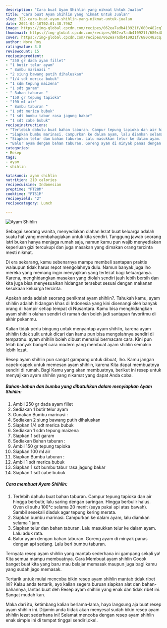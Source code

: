 ```yaml
---
description: "Cara buat Ayam Shihlin yang nikmat Untuk Jualan"
title: "Cara buat Ayam Shihlin yang nikmat Untuk Jualan"
slug: 322-cara-buat-ayam-shihlin-yang-nikmat-untuk-jualan
date: 2021-04-10T02:01:38.796Z
image: https://img-global.cpcdn.com/recipes/062ea7adb410921f/680x482cq70/ayam-shihlin-foto-resep-utama.jpg
thumbnail: https://img-global.cpcdn.com/recipes/062ea7adb410921f/680x482cq70/ayam-shihlin-foto-resep-utama.jpg
cover: https://img-global.cpcdn.com/recipes/062ea7adb410921f/680x482cq70/ayam-shihlin-foto-resep-utama.jpg
author: Nora Roy
ratingvalue: 3.8
reviewcount: 15
recipeingredient:
- "250 gr dada ayam fillet"
- "1 butir telur ayam"
- " Bumbu marinasi "
- "2 siung bawang putih dihaluskan"
- "1/4 sdt merica bubuk"
- "1 sdm tepung maizena"
- "1 sdt garam"
- " Bahan taburan "
- "150 gr tepung tapioka"
- "100 ml air"
- " Bumbu taburan "
- "1 sdt merica bubuk"
- "1 sdt bumbu tabur rasa jagung bakar"
- "1 sdt cabe bubuk"
recipeinstructions:
- "Terlebih dahulu buat bahan taburan. Campur tepung tapioka dan air hingga berbutir, lalu saring dengan saringan. Hingga berbulir halus. Oven di suhu 100°c selama 20 menit (saya pakai api atas bawah). Sambil sesekali diaduk agar tepung kering merata."
- "Siapkan bumbu marinasi. Campurkan ke dalam ayam, lalu diamkan selama 1 jam."
- "Siapkan telur dan bahan taburan. Lalu masukkan telur ke dalam ayam. Lalu aduk rata."
- "Balur ayam dengan bahan taburan. Goreng ayam di minyak panas dengan api sedang. Lalu beri bumbu taburan."
categories:
- Resep
tags:
- ayam
- shihlin

katakunci: ayam shihlin 
nutrition: 210 calories
recipecuisine: Indonesian
preptime: "PT28M"
cooktime: "PT51M"
recipeyield: "2"
recipecategory: Lunch

---
```



![Ayam Shihlin](https://img-global.cpcdn.com/recipes/062ea7adb410921f/680x482cq70/ayam-shihlin-foto-resep-utama.jpg)

Sebagai seorang wanita, menyediakan olahan lezat buat keluarga adalah suatu hal yang membahagiakan untuk kita sendiri. Tanggung jawab seorang istri bukan hanya menjaga rumah saja, namun kamu pun wajib menyediakan keperluan gizi tercukupi dan juga masakan yang dimakan orang tercinta mesti nikmat.

Di era  sekarang, kamu sebenarnya mampu membeli santapan praktis walaupun tidak harus repot mengolahnya dulu. Namun banyak juga lho mereka yang memang ingin menyajikan yang terlezat bagi keluarganya. Karena, menghidangkan masakan yang diolah sendiri jauh lebih bersih dan kita juga bisa menyesuaikan hidangan tersebut sesuai dengan makanan kesukaan keluarga tercinta. 



Apakah anda adalah seorang penikmat ayam shihlin?. Tahukah kamu, ayam shihlin adalah hidangan khas di Indonesia yang kini disenangi oleh banyak orang di hampir setiap tempat di Nusantara. Kamu bisa menghidangkan ayam shihlin olahan sendiri di rumah dan boleh jadi santapan favoritmu di akhir pekanmu.

Kalian tidak perlu bingung untuk menyantap ayam shihlin, karena ayam shihlin tidak sulit untuk dicari dan kamu pun bisa mengolahnya sendiri di tempatmu. ayam shihlin boleh dibuat memalui bermacam cara. Kini pun telah banyak banget cara modern yang membuat ayam shihlin semakin lebih lezat.

Resep ayam shihlin pun sangat gampang untuk dibuat, lho. Kamu jangan capek-capek untuk memesan ayam shihlin, karena Kita dapat membuatnya sendiri di rumah. Bagi Kamu yang akan membuatnya, berikut ini resep untuk menyajikan ayam shihlin yang nikamat yang dapat Anda coba.

<!--inarticleads1-->

##### Bahan-bahan dan bumbu yang dibutuhkan dalam menyiapkan Ayam Shihlin:

1. Ambil 250 gr dada ayam fillet
1. Sediakan 1 butir telur ayam
1. Gunakan  Bumbu marinasi :
1. Sediakan 2 siung bawang putih dihaluskan
1. Siapkan 1/4 sdt merica bubuk
1. Sediakan 1 sdm tepung maizena
1. Siapkan 1 sdt garam
1. Sediakan  Bahan taburan :
1. Ambil 150 gr tepung tapioka
1. Siapkan 100 ml air
1. Siapkan  Bumbu taburan :
1. Ambil 1 sdt merica bubuk
1. Siapkan 1 sdt bumbu tabur rasa jagung bakar
1. Siapkan 1 sdt cabe bubuk




<!--inarticleads2-->

##### Cara membuat Ayam Shihlin:

1. Terlebih dahulu buat bahan taburan. Campur tepung tapioka dan air hingga berbutir, lalu saring dengan saringan. Hingga berbulir halus. Oven di suhu 100°c selama 20 menit (saya pakai api atas bawah). Sambil sesekali diaduk agar tepung kering merata.
1. Siapkan bumbu marinasi. Campurkan ke dalam ayam, lalu diamkan selama 1 jam.
1. Siapkan telur dan bahan taburan. Lalu masukkan telur ke dalam ayam. Lalu aduk rata.
1. Balur ayam dengan bahan taburan. Goreng ayam di minyak panas dengan api sedang. Lalu beri bumbu taburan.




Ternyata resep ayam shihlin yang mantab sederhana ini gampang sekali ya! Kita semua mampu membuatnya. Cara Membuat ayam shihlin Cocok banget buat kita yang baru mau belajar memasak maupun juga bagi kamu yang sudah jago memasak.

Tertarik untuk mulai mencoba bikin resep ayam shihlin mantab tidak ribet ini? Kalau anda tertarik, ayo kalian segera buruan siapkan alat dan bahan-bahannya, lantas buat deh Resep ayam shihlin yang enak dan tidak ribet ini. Sangat mudah kan. 

Maka dari itu, ketimbang kalian berlama-lama, hayo langsung aja buat resep ayam shihlin ini. Dijamin anda tiidak akan menyesal sudah bikin resep ayam shihlin lezat sederhana ini! Selamat mencoba dengan resep ayam shihlin enak simple ini di tempat tinggal sendiri,oke!.

